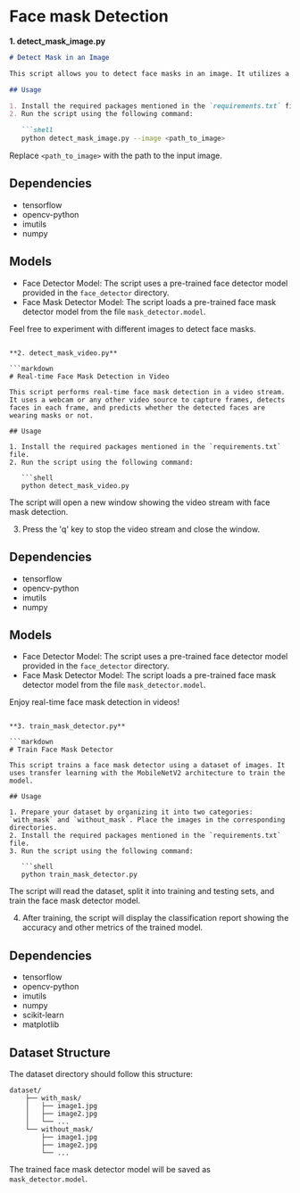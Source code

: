# Face mask Detection

**1. detect_mask_image.py**

```markdown
# Detect Mask in an Image

This script allows you to detect face masks in an image. It utilizes a pre-trained deep learning model to detect faces and another model to classify whether the detected faces are wearing masks or not.

## Usage

1. Install the required packages mentioned in the `requirements.txt` file.
2. Run the script using the following command:

   ```shell
   python detect_mask_image.py --image <path_to_image>
   ```

   Replace `<path_to_image>` with the path to the input image.

## Dependencies

- tensorflow
- opencv-python
- imutils
- numpy

## Models

- Face Detector Model: The script uses a pre-trained face detector model provided in the `face_detector` directory.
- Face Mask Detector Model: The script loads a pre-trained face mask detector model from the file `mask_detector.model`.

Feel free to experiment with different images to detect face masks.
```

**2. detect_mask_video.py**

```markdown
# Real-time Face Mask Detection in Video

This script performs real-time face mask detection in a video stream. It uses a webcam or any other video source to capture frames, detects faces in each frame, and predicts whether the detected faces are wearing masks or not.

## Usage

1. Install the required packages mentioned in the `requirements.txt` file.
2. Run the script using the following command:

   ```shell
   python detect_mask_video.py
   ```

   The script will open a new window showing the video stream with face mask detection.

3. Press the 'q' key to stop the video stream and close the window.

## Dependencies

- tensorflow
- opencv-python
- imutils
- numpy

## Models

- Face Detector Model: The script uses a pre-trained face detector model provided in the `face_detector` directory.
- Face Mask Detector Model: The script loads a pre-trained face mask detector model from the file `mask_detector.model`.

Enjoy real-time face mask detection in videos!
```

**3. train_mask_detector.py**

```markdown
# Train Face Mask Detector

This script trains a face mask detector using a dataset of images. It uses transfer learning with the MobileNetV2 architecture to train the model.

## Usage

1. Prepare your dataset by organizing it into two categories: `with_mask` and `without_mask`. Place the images in the corresponding directories.
2. Install the required packages mentioned in the `requirements.txt` file.
3. Run the script using the following command:

   ```shell
   python train_mask_detector.py
   ```

   The script will read the dataset, split it into training and testing sets, and train the face mask detector model.

4. After training, the script will display the classification report showing the accuracy and other metrics of the trained model.

## Dependencies

- tensorflow
- opencv-python
- imutils
- numpy
- scikit-learn
- matplotlib

## Dataset Structure

The dataset directory should follow this structure:

```
dataset/
    ├── with_mask/
    │   ├── image1.jpg
    │   ├── image2.jpg
    │   └── ...
    └── without_mask/
        ├── image1.jpg
        ├── image2.jpg
        └── ...
```

The trained face mask detector model will be saved as `mask_detector.model`.

